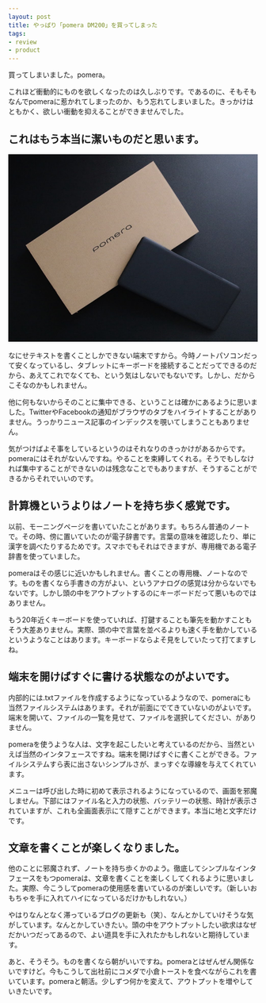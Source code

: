 ```yaml
---
layout: post
title: やっぱり「pomera DM200」を買ってしまった
tags:
- review
- product
---
```


買ってしまいました。pomera。

これほど衝動的にものを欲しくなったのは久しぶりです。であるのに、そもそもなんでpomeraに惹かれてしまったのか、もう忘れてしまいました。きっかけはともかく、欲しい衝動を抑えることができませんでした。

## これはもう本当に潔いものだと思います。

![pomeraと外箱](../images/posts/2018-04-12/pomera-and-outer-case.jpg)

なにせテキストを書くことしかできない端末ですから。今時ノートパソコンだって安くなっているし、タブレットにキーボードを接続することだってできるのだから、あえてこれでなくても、という気はしないでもないです。しかし、だからこそなのかもしれません。

他に何もないからそのことに集中できる、ということは確かにあるように思いました。TwitterやFacebookの通知がブラウザのタブをハイライトすることがありません。うっかりニュース記事のインデックスを覗いてしまうこともありません。

気がつけばよそ事をしているというのはそれなりのきっかけがあるからです。pomeraにはそれがないんですね。やることを束縛してくれる。そうでもしなければ集中することができないのは残念なことでもありますが、そうすることができるからそれでいいのです。

## 計算機というよりはノートを持ち歩く感覚です。

以前、モーニングページを書いていたことがあります。もちろん普通のノートで。その時、傍に置いていたのが電子辞書です。言葉の意味を確認したり、単に漢字を調べたりするためです。スマホでもそれはできますが、専用機である電子辞書を使っていました。

pomeraはその感じに近いかもしれません。書くことの専用機、ノートなのです。ものを書くなら手書きの方がよい、というアナログの感覚は分からないでもないです。しかし頭の中をアウトプットするのにキーボードだって悪いものではありません。

もう20年近くキーボードを使っていれば、打鍵することも筆先を動かすこともそう大差ありません。実際、頭の中で言葉を並べるよりも速く手を動かしているというようなことはあります。キーボードならよそ見をしていたって打てますしね。

## 端末を開けばすぐに書ける状態なのがよいです。

内部的には.txtファイルを作成するようになっているようなので、pomeraにも当然ファイルシステムはあります。それが前面にでてきていないのがよいです。端末を開いて、ファイルの一覧を見せて、ファイルを選択してください、がありません。

pomeraを使うような人は、文字を起こしたいと考えているのだから、当然といえば当然のインタフェースですね。端末を開けばすぐに書くことができる。ファイルシステムすら表に出さないシンプルさが、まっすぐな導線を与えてくれています。

メニューは呼び出した時に初めて表示されるようになっているので、画面を邪魔しません。下部にはファイル名と入力の状態、バッテリーの状態、時計が表示されていますが、これも全画面表示にて隠すことができます。本当に地と文字だけです。

## 文章を書くことが楽しくなりました。

他のことに邪魔されず、ノートを持ち歩くかのよう。徹底してシンプルなインタフェースをもつpomeraは、文章を書くことを楽しくしてくれるように思いました。実際、今こうしてpomeraの使用感を書いているのが楽しいです。（新しいおもちゃを手に入れてハイになっているだけかもしれない。）

やはりなんとなく滞っているブログの更新も（笑）、なんとかしていけそうな気がしています。なんとかしていきたい。頭の中をアウトプットしたい欲求はなぜだかいつだってあるので、よい道具を手に入れたかもしれないと期待しています。

あと、そうそう。ものを書くなら朝がいいですね。pomeraとはぜんぜん関係ないですけど。今もこうして出社前にコメダで小倉トーストを食べながらこれを書いています。pomeraと朝活。少しずつ何かを変えて、アウトプットを増やしていきたいです。
